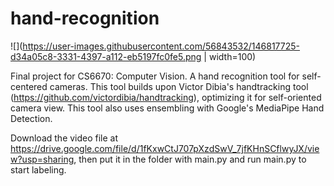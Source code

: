 # hand-recognition

![](https://user-images.githubusercontent.com/56843532/146817725-d34a05c8-3331-4397-a112-eb5197fc0fe5.png | width=100)

Final project for CS6670: Computer Vision. A hand recognition tool for self-centered cameras. This tool builds upon Victor Dibia's handtracking tool (https://github.com/victordibia/handtracking), optimizing it for self-oriented camera view. This tool also uses ensembling with Google's MediaPipe Hand Detection. 


Download the video file at https://drive.google.com/file/d/1fKxwCtJ707pXzdSwV_7jfKHnSCflwyJX/view?usp=sharing, then put it in the folder with main.py and run main.py to start labeling.
